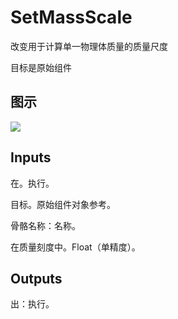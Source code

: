 # SetMassScale

改变用于计算单一物理体质量的质量尺度

目标是原始组件

## 图示

![]($-20221218-20284968.png)

## Inputs

在。执行。

目标。原始组件对象参考。

骨骼名称：名称。

在质量刻度中。Float（单精度）。  

## Outputs

出：执行。
